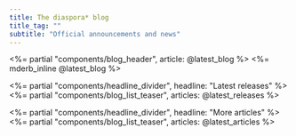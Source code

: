 ```yaml
---
title: The diaspora* blog
title_tag: ""
subtitle: "Official announcements and news"
---
```


<%= partial "components/blog_header", article: @latest_blog %>
<%= mderb_inline @latest_blog %>

<div class="row"><div class="col-lg" markdown="1">

<%= partial "components/headline_divider", headline: "Latest releases" %>
<%= partial "components/blog_list_teaser", articles: @latest_releases %>

</div><div class="col-lg" markdown="1">

<%= partial "components/headline_divider", headline: "More articles" %>
<%= partial "components/blog_list_teaser", articles: @latest_articles %>

</div>

